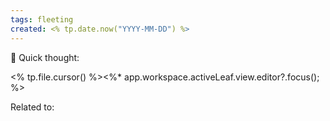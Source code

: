 ```yaml
---
tags: fleeting
created: <% tp.date.now("YYYY-MM-DD") %>
---
```


🧠 Quick thought:

<% tp.file.cursor() %><%* app.workspace.activeLeaf.view.editor?.focus(); %>

Related to:
